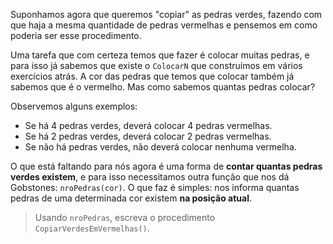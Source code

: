 Suponhamos agora que queremos "copiar" as pedras verdes, fazendo com que haja a mesma quantidade de pedras vermelhas e pensemos em como poderia ser esse procedimento.

Uma tarefa que com certeza temos que fazer é colocar muitas pedras, e para isso já sabemos que existe o `ColocarN` que construímos em vários exercícios atrás. A cor das pedras que temos que colocar também já sabemos que é o vermelho.  Mas como sabemos quantas pedras colocar?

Observemos alguns exemplos:

* Se há 4 pedras verdes, deverá colocar 4 pedras vermelhas.
* Se há 2 pedras verdes, deverá colocar 2 pedras vermelhas.
* Se não há pedras verdes, não deverá colocar nenhuma vermelha.

O que está faltando para nós agora é uma forma de **contar quantas pedras verdes existem**, e para isso necessitamos outra função que nos dá Gobstones: `nroPedras(cor)`. O que faz é simples: nos informa quantas pedras de uma determinada cor existem **na posição atual**.

> Usando `nroPedras`, escreva o procedimento `CopiarVerdesEmVermelhas()`.